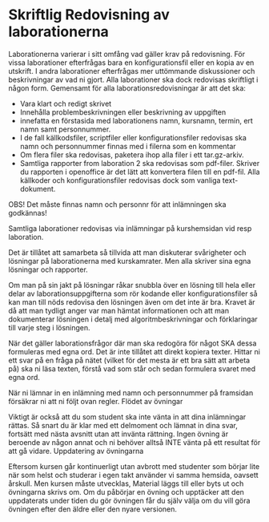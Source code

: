 # Skriftlig Redovisning av laborationerna

Laborationerna varierar i sitt omfång vad gäller krav på redovisning. För vissa laborationer
efterfrågas bara en konfigurationsfil eller en kopia av en utskrift. I andra laborationer efterfrågas
mer uttömmande diskussioner och beskrivningar av vad ni gjort. Alla laborationer ska dock
redovisas skriftligt i någon form.
Gemensamt för alla laborationsredovisningar är att det ska:

   *  Vara klart och redigt skrivet
   *  Innehålla problembeskrivningen eller beskrivning av uppgiften
   *  innefatta en förstasida med laborationens namn, kursnamn, termin, ert namn samt personnummer.
   *  I de fall källkodsfiler, scriptfiler eller konfigurationsfiler redovisas ska namn och personnummer finnas med i filerna som en kommentar
   *  Om flera filer ska redovisas, paketera ihop alla filer i ett tar.gz-arkiv.
   *  Samtliga rapporter from laboration 2 ska redovisas som pdf-filer. Skriver du rapporten i openoffice är det lätt att konvertera filen till en pdf-fil. Alla källkoder och konfigurationsfiler redovisas dock som vanliga text-dokument.

OBS! Det måste finnas namn och personnr för att inlämningen ska godkännas!

Samtliga laborationer redovisas via inlämningar på kurshemsidan vid resp laboration.

Det är tillåtet att samarbeta så tillvida att man diskuterar svårigheter och lösningar på laborationerna
med kurskamrater. Men alla skriver sina egna lösningar och rapporter.

Om man på sin jakt på lösningar råkar snubbla över en lösning till hela eller delar av
laborationsuppgifterna som rör kodande eller konfigurationsfiler så kan man till nöds redovisa den
lösningen även om det inte är bra. Kravet är då att man tydligt anger var man hämtat informationen och att man dokumenterar lösningen i detalj med algoritmbeskrivningar och förklaringar till varje steg i lösningen.

När det gäller laborationsfrågor där man ska redogöra för något SKA dessa formuleras med egna
ord. Det är inte tillåtet att direkt kopiera texter. Hittar ni ett svar på en fråga på nätet (vilket för det
mesta är ett bra sätt att arbeta på) ska ni läsa texten, förstå vad som står och sedan formulera svaret med egna ord.

När ni lämnar in en inlämning med namn och personnummer på framsidan försäkrar ni att ni följt ovan regler.
Flödet av övningar

Viktigt är också att du som student ska inte vänta in att dina inlämningar rättas. Så snart du är klar med ett delmoment och lämnat in dina svar, fortsätt med nästa avsnitt utan att invänta rättning. Ingen övning är beroende av någon annat och ni behöver alltså INTE vänta på ett resultat för att gå vidare.
Uppdatering av övningarna

Eftersom kursen går kontinuerligt utan avbrott med studenter som börjar lite när som helst och studerar i egen takt använder vi samma hemsida, oavsett årskull. Men kursen måste utvecklas, Material läggs till eller byts ut och övningarna skrivs om. Om du påbörjar en övning och upptäcker att den uppdaterats under tiden du gör övningen får du själv välja om du vill göra övningen efter den äldre eller den nyare versionen.